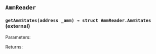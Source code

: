 ## `AmmReader`







### `getAmmStates(address _amm) → struct AmmReader.AmmStates` (external)





Parameters:

Returns:

